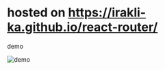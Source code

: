 # hosted on https://irakli-ka.github.io/react-router/

demo

![demo](https://i.imgur.com/Y7P8UsQ.gif)
